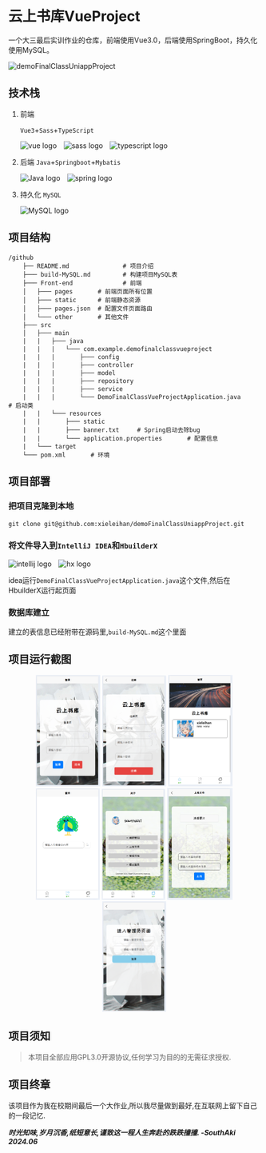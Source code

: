 # 云上书库VueProject

一个大三最后实训作业的仓库，前端使用Vue3.0，后端使用SpringBoot，持久化使用MySQL。



![demoFinalClassUniappProject](https://socialify.git.ci/xieleihan/demoFinalClassUniappProject/image?description=1&font=Source%20Code%20Pro&forks=1&issues=1&language=1&logo=https%3A%2F%2Favatars.githubusercontent.com%2Fu%2F57227318%3Fv%3D4&name=1&owner=1&pattern=Floating%20Cogs&pulls=1&stargazers=1&theme=Light)

## 技术栈

1. 前端

	`Vue3`+`Sass`+`TypeScript`
	<div align="left">
    <img src="https://fastly.jsdelivr.net/gh/devicons/devicon/icons/vuejs/vuejs-original.svg" height="45" alt="vue logo"  />
    <img width="6" />
    <img src="https://fastly.jsdelivr.net/gh/devicons/devicon/icons/sass/sass-original.svg" height="45" alt="sass logo"  />
    <img width="6" />
    <img src="https://fastly.jsdelivr.net/gh/devicons/devicon/icons/typescript/typescript-original.svg" height="45" alt="typescript logo"  />
    </div>
2. 后端
	`Java`+`Springboot`+`Mybatis`
	
   <div align="left">
    <img src="https://fastly.jsdelivr.net/gh/devicons/devicon/icons/java/java-original.svg" height="45" alt="Java logo"  />
    <img width="6" />
    <img src="https://fastly.jsdelivr.net/gh/devicons/devicon/icons/spring/spring-original.svg" height="45" alt="spring logo"  />
    </div>
3. 持久化
	`MySQL`
	
	<div align="left">
	  <img src="https://fastly.jsdelivr.net/gh/devicons/devicon/icons/mysql/mysql-original.svg" height="45" alt="MySQL logo"  />
	</div>

## 项目结构

```text
/github
    ├── README.md               # 项目介绍
    ├─── build-MySQL.md         # 构建项目MySQL表
    ├─── Front-end              # 前端
    │   ├─── pages       # 前端页面所有位置
    │   ├─── static      # 前端静态资源
    │   ├─── pages.json  # 配置文件页面路由
    │   └─── other       # 其他文件
    ├─── src
    │   ├─── main
    |   |   ├─── java
    |   |   |   └─── com.example.demofinalclassvueproject
    |   |   |       ├─── config
    |   |   |       ├─── controller
    |   |   |       ├─── model
    |   |   |       ├─── repository
    |   |   |       ├─── service
    |   |   |       └─── DemoFinalClassVueProjectApplication.java       # 启动类
    |   |   └─── resources
    |   |       ├─── static
    |   |       ├─── banner.txt     # Spring启动去除bug
    |   |       └─── application.properties       # 配置信息
    |   └─── target
    └─── pom.xml       # 环境
```

## 项目部署

### 把项目克隆到本地

```text
git clone git@github.com:xieleihan/demoFinalClassUniappProject.git
```

### 将文件导入到`IntelliJ IDEA`和`HbuilderX`

<div align="left">
 <img src="https://fastly.jsdelivr.net/gh/devicons/devicon/icons/intellij/intellij-original.svg" height="45" alt="intellij logo"  />
 <img width="6" />
 <img src="	https://hx.dcloud.net.cn/static/icon/hx.png" height="45" alt="hx logo"  />
 </div>

idea运行`DemoFinalClassVueProjectApplication.java`这个文件,然后在HbuilderX运行起页面

### 数据库建立

建立的表信息已经附带在源码里,`build-MySQL.md`这个里面



## 项目运行截图

<div align="center">
    <img src="./pubilcImages/1.png" alt="登录页" style="zoom:25%;" />
    <img src="./pubilcImages/2.png" style="zoom:25%;" alt="注册页"/>
    <img src="./pubilcImages/3.png" alt="首页" style="zoom:25%"; />
    <img src="./pubilcImages/4.png" alt="搜索" style="zoom:25%;" />
    <img src="./pubilcImages/5.png" alt="关于" style="zoom:25%;" />
    <img src="./pubilcImages/6.png" alt="上传文件" style="zoom:25%;" />
    <img src="./pubilcImages/7.png" alt="管理员页面" style="zoom:25%;" />
</div>

## 项目须知

> 本项目全部应用GPL3.0开源协议,任何学习为目的的无需征求授权.

## 项目终章

该项目作为我在校期间最后一个大作业,所以我尽量做到最好,在互联网上留下自己的一段记忆.

***时光知味,岁月沉香,纸短意长,谨致这一程人生奔赴的跌跌撞撞.  -SouthAki 2024.06***

